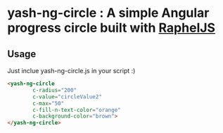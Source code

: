 # yash-ng-circle : A simple Angular progress circle built with [RaphelJS](https://github.com/DmitryBaranovskiy/raphael)

## Usage

Just inclue yash-ng-circle.js in your script :)

```html
<yash-ng-circle 
        c-radius="200" 
        c-value="circleValue2" 
        c-max="50"
        c-fill-n-text-color="orange"
        c-background-color="brown">
</yash-ng-circle>
```

